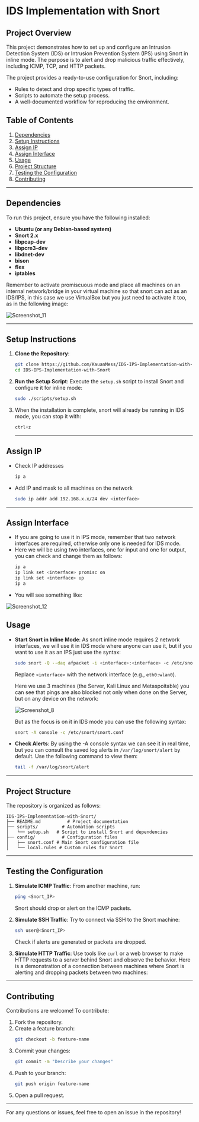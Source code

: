 # IDS Implementation with Snort

## Project Overview

This project demonstrates how to set up and configure an Intrusion Detection System (IDS) or Intrusion Prevention System (IPS) using Snort in inline mode. The purpose is to alert and drop malicious traffic effectively, including ICMP, TCP, and HTTP packets.

The project provides a ready-to-use configuration for Snort, including:

- Rules to detect and drop specific types of traffic.
- Scripts to automate the setup process.
- A well-documented workflow for reproducing the environment.

## Table of Contents

1. [Dependencies](#dependencies)
2. [Setup Instructions](#setup-instructions)
3. [Assign IP](#assign-ip)
4. [Assign Interface](#assign-interface)
5. [Usage](#usage)
6. [Project Structure](#project-structure)
7. [Testing the Configuration](#testing-the-configuration)
8. [Contributing](#contributing)

---

## Dependencies

To run this project, ensure you have the following installed:

- **Ubuntu (or any Debian-based system)**
- **Snort 2.x**
- **libpcap-dev**
- **libpcre3-dev**
- **libdnet-dev**
- **bison**
- **flex**
- **iptables**

Remember to activate promiscuous mode and place all machines on an internal network/bridge in your virtual machine so that snort can act as an IDS/IPS, in this case we use VirtualBox but you just need to activate it too, as in the following image:

![Screenshot_11](https://github.com/user-attachments/assets/4d677551-db38-4cde-9de3-389098a982e4)

---

## Setup Instructions

1. **Clone the Repository**:

   ```bash
   git clone https://github.com/KauanMess/IDS-IPS-Implementation-with-Snort.git
   cd IDS-IPS-Implementation-with-Snort
   ```

2. **Run the Setup Script**: Execute the `setup.sh` script to install Snort and configure it for inline mode:

   ```bash
   sudo ./scripts/setup.sh
   ```

3. When the installation is complete, snort will already be running in IDS mode, you can stop it with:
   ```bash
   ctrl+z
   ```
   ---
   
## Assign IP

- Check IP addresses
  ```bash
  ip a
  ```
- Add IP and mask to all machines on the network
  ```bash
  sudo ip addr add 192.168.x.x/24 dev <interface>
  ```
  
---
## Assign Interface

- If you are going to use it in IPS mode, remember that two network interfaces are required, otherwise only one is needed for IDS mode.
- Here we will be using two interfaces, one for input and one for output, you can check and change them as follows:
   ```bash
   ip a
   ip link set <interface> promisc on
   ip link set <interface> up
   ip a
   ```
- You will see something like:

![Screenshot_12](https://github.com/user-attachments/assets/afa33063-0a8f-4a8a-9a93-c00e04e72cb7)

## Usage

- **Start Snort in Inline Mode**:
  As snort inline mode requires 2 network interfaces, we will use it in IDS mode where anyone can use it, but if you want to use it as an IPS just use the syntax:
  ```bash
  sudo snort -Q --daq afpacket -i <interface>:<interface> -c /etc/snort/snort.conf -A console
  ```

  Replace `<interface>` with the network interface (e.g., `eth0:wlan0`).

  Here we use 3 machines (the Server, Kali Linux and Metaspoitable) you can see that pings are also blocked not only when done on the Server, but on any device on the network:

  ![Screenshot_8](https://github.com/user-attachments/assets/d609113b-1918-468f-b79a-141bda57613c)

  But as the focus is on it in IDS mode you can use the following syntax:
  ```bash
  snort -A console -c /etc/snort/snort.conf
  ```
  
- **Check Alerts**: By using the -A console syntax we can see it in real time, but you can consult the saved log alerts in `/var/log/snort/alert` by default. Use the following command to view them:

  ```bash
  tail -f /var/log/snort/alert
  ```

---

## Project Structure

The repository is organized as follows:

   ```
   IDS-IPS-Implementation-with-Snort/
   ├── README.md          # Project documentation
   ├── scripts/         # Automation scripts
   │   └── setup.sh   # Script to install Snort and dependencies
   ├── config/          # Configuration files
   │   ├── snort.conf # Main Snort configuration file
   │   └── local.rules # Custom rules for Snort
   ```

   ---

## Testing the Configuration

1. **Simulate ICMP Traffic**: From another machine, run:

   ```bash
   ping <Snort_IP>
   ```

   Snort should drop or alert on the ICMP packets.

2. **Simulate SSH Traffic**: Try to connect via SSH to the Snort machine:

   ```bash
   ssh user@<Snort_IP>
   ```

   Check if alerts are generated or packets are dropped.

3. **Simulate HTTP Traffic**: Use tools like `curl` or a web browser to make HTTP requests to a server behind Snort and observe the behavior.
   Here is a demonstration of a connection between machines where Snort is alerting and dropping packets between two machines:
---

## Contributing

Contributions are welcome! To contribute:

1. Fork the repository.
2. Create a feature branch:
   ```bash
   git checkout -b feature-name
   ```
3. Commit your changes:
   ```bash
   git commit -m "Describe your changes"
   ```
4. Push to your branch:
   ```bash
   git push origin feature-name
   ```
5. Open a pull request.

---
For any questions or issues, feel free to open an issue in the repository!
